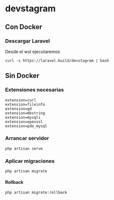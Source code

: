 # devstagram

## Con Docker

### Descargar Laravel

Desde el wsl ejecutaremos

```
curl -s https://laravel.build/devstagram | bash
```

## Sin Docker

### Extensiones necesarias

```
extension=curl
extension=fileinfo
extension=gd
extension=mbstring
extension=mysqli
extension=openssl
extension=pdo_mysql
```

### Arrancar servidor

```
php artisan serve
```

### Aplicar migraciones

```
php artisan migrate
```

#### Rollback

```
php artisan migrate:rollback
```
